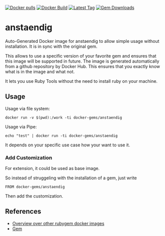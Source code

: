 [![Docker pulls](https://img.shields.io/docker/pulls/rubygem/anstaendig.svg)](https://hub.docker.com/r/rubygem/anstaendig/)
[![Docker Build](https://img.shields.io/docker/automated/rubygem/anstaendig.svg)](https://hub.docker.com/r/rubygem/anstaendig/)
[![Latest Tag](https://img.shields.io/github/tag/docker-rubygem/anstaendig.svg)](https://hub.docker.com/r/rubygem/anstaendig/)
[![Gem Downloads](https://img.shields.io/gem/dt/anstaendig.svg)](https://rubygems.org/gems/anstaendig/)
# anstaendig

Auto-Generated Docker image for anstaendig to allow simple usage without installation.
It is in sync with the original gem.

This allows to use a specific version of your favorite gem and ensures that this image will be supported in future.
The image is generated automatically from a github repository by Docker Hub.
This ensures that you exactly know what is in the image and what not.

It lets you use Ruby Tools without the need to install ruby on your machine.

## Usage

Usage via file system:

`docker run -v $(pwd):/work -ti docker-gems/anstaendig`

Usage via Pipe:

`echo "test" | docker run -ti docker-gems/anstaendig`

It depends on your specific use case how your want to use it.

### Add Customization

For extension, it could be used as base image.

So instead of struggeling with the installation of a gem, just write

`FROM docker-gems/anstaendig`

Then add the customization.

## References

 - [Overview over other rubygem docker images](https://github.com/thinkbot/docker-rubygem)
 - [Gem](https://rubygems.org/gems/anstaendig/)
